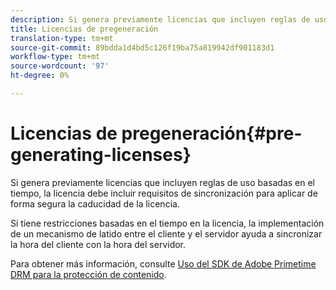 ```yaml
---
description: Si genera previamente licencias que incluyen reglas de uso basadas en el tiempo, la licencia debe incluir requisitos de sincronización para aplicar de forma segura la caducidad de la licencia.
title: Licencias de pregeneración
translation-type: tm+mt
source-git-commit: 89bdda1d4bd5c126f19ba75a819942df901183d1
workflow-type: tm+mt
source-wordcount: '97'
ht-degree: 0%

---
```



# Licencias de pregeneración{#pre-generating-licenses}

Si genera previamente licencias que incluyen reglas de uso basadas en el tiempo, la licencia debe incluir requisitos de sincronización para aplicar de forma segura la caducidad de la licencia.

Si tiene restricciones basadas en el tiempo en la licencia, la implementación de un mecanismo de latido entre el cliente y el servidor ayuda a sincronizar la hora del cliente con la hora del servidor.

Para obtener más información, consulte [Uso del SDK de Adobe Primetime DRM para la protección de contenido](https://helpx.adobe.com/content/dam/help/en/primetime/drm/drm_protecting_content.pdf).
